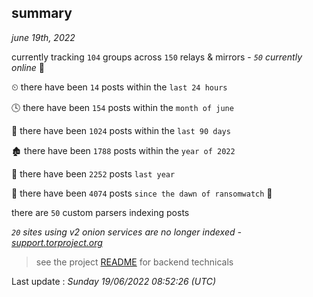 
## summary
_june 19th, 2022_

currently tracking `104` groups across `150` relays & mirrors - _`50` currently online_ 📡

⏲ there have been `14` posts within the `last 24 hours`

🕓 there have been `154` posts within the `month of june`

📅 there have been `1024` posts within the `last 90 days`

🏚 there have been `1788` posts within the `year of 2022`

🚀 there have been `2252` posts `last year`

🦕 there have been `4074` posts `since the dawn of ransomwatch` 🐣

there are `50` custom parsers indexing posts

_`20` sites using v2 onion services are no longer indexed - [support.torproject.org](https://support.torproject.org/onionservices/v2-deprecation/)_

> see the project [README](https://github.com/jmousqueton/ransomwatch#readme) for backend technicals



Last update : _Sunday 19/06/2022 08:52:26 (UTC)_

